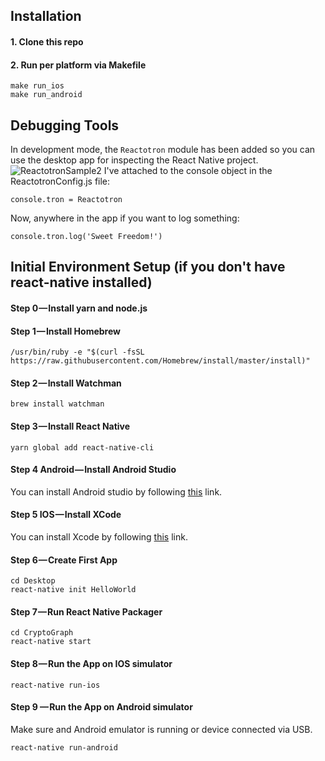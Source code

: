 ## Installation

#### 1. Clone this repo
#### 2. Run per platform via Makefile
```
make run_ios
make run_android
```
## Debugging Tools

In development mode, the `Reactotron` module has been added so you can use the desktop app for 
inspecting the React Native project.
![ReactotronSample2](https://user-images.githubusercontent.com/5167968/55726537-0a2f6200-59de-11e9-9fe1-dea754caad92.png)
I've attached to the console object in the ReactotronConfig.js file:
```
console.tron = Reactotron
```
Now, anywhere in the app if you want to log something:
```
console.tron.log('Sweet Freedom!')
```
## Initial Environment Setup (if you don't have react-native installed)

#### Step 0 — Install yarn and node.js
#### Step 1 — Install Homebrew
```
/usr/bin/ruby -e "$(curl -fsSL https://raw.githubusercontent.com/Homebrew/install/master/install)"
```
#### Step 2 — Install Watchman
```
brew install watchman
```
#### Step 3 — Install React Native
```
yarn global add react-native-cli
```
#### Step 4 Android — Install Android Studio
You can install Android studio by following [this](https://developer.android.com/studio/install.html) link.

#### Step 5 IOS — Install XCode
You can install Xcode by following [this](https://itunes.apple.com/us/app/xcode/id497799835?mt=12) link.

#### Step 6 — Create First App
```
cd Desktop
react-native init HelloWorld
```
#### Step 7 — Run React Native Packager
```
cd CryptoGraph
react-native start
```
#### Step 8 — Run the App on IOS simulator
```
react-native run-ios
```
#### Step 9 — Run the App on Android simulator
Make sure and Android emulator is running or device connected via USB.
```
react-native run-android
```
